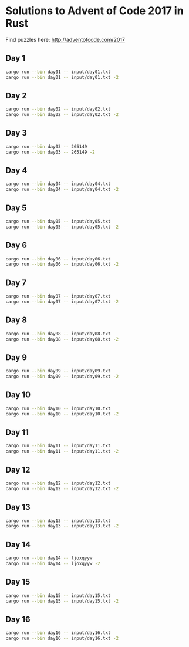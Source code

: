 # Solutions to Advent of Code 2017 in Rust

Find puzzles here: http://adventofcode.com/2017

## Day 1

```bash
cargo run --bin day01 -- input/day01.txt
cargo run --bin day01 -- input/day01.txt -2
```

## Day 2

```bash
cargo run --bin day02 -- input/day02.txt
cargo run --bin day02 -- input/day02.txt -2
```

## Day 3

```bash
cargo run --bin day03 -- 265149
cargo run --bin day03 -- 265149 -2
```

## Day 4

```bash
cargo run --bin day04 -- input/day04.txt
cargo run --bin day04 -- input/day04.txt -2
```

## Day 5

```bash
cargo run --bin day05 -- input/day05.txt
cargo run --bin day05 -- input/day05.txt -2
```

## Day 6

```bash
cargo run --bin day06 -- input/day06.txt
cargo run --bin day06 -- input/day06.txt -2
```

## Day 7

```bash
cargo run --bin day07 -- input/day07.txt
cargo run --bin day07 -- input/day07.txt -2
```

## Day 8

```bash
cargo run --bin day08 -- input/day08.txt
cargo run --bin day08 -- input/day08.txt -2
```

## Day 9

```bash
cargo run --bin day09 -- input/day09.txt
cargo run --bin day09 -- input/day09.txt -2
```

## Day 10

```bash
cargo run --bin day10 -- input/day10.txt
cargo run --bin day10 -- input/day10.txt -2
```

## Day 11

```bash
cargo run --bin day11 -- input/day11.txt
cargo run --bin day11 -- input/day11.txt -2
```

## Day 12

```bash
cargo run --bin day12 -- input/day12.txt
cargo run --bin day12 -- input/day12.txt -2
```

## Day 13

```bash
cargo run --bin day13 -- input/day13.txt
cargo run --bin day13 -- input/day13.txt -2
```

## Day 14

```bash
cargo run --bin day14 -- ljoxqyyw
cargo run --bin day14 -- ljoxqyyw -2
```

## Day 15

```bash
cargo run --bin day15 -- input/day15.txt
cargo run --bin day15 -- input/day15.txt -2
```

## Day 16

```bash
cargo run --bin day16 -- input/day16.txt
cargo run --bin day16 -- input/day16.txt -2
```
